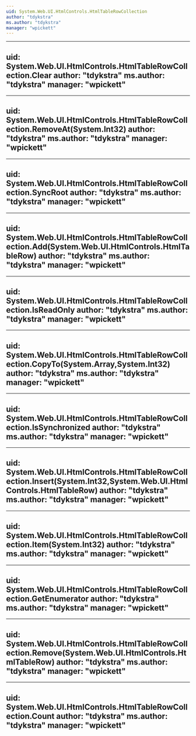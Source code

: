 ```yaml
---
uid: System.Web.UI.HtmlControls.HtmlTableRowCollection
author: "tdykstra"
ms.author: "tdykstra"
manager: "wpickett"
---
```


---
uid: System.Web.UI.HtmlControls.HtmlTableRowCollection.Clear
author: "tdykstra"
ms.author: "tdykstra"
manager: "wpickett"
---

---
uid: System.Web.UI.HtmlControls.HtmlTableRowCollection.RemoveAt(System.Int32)
author: "tdykstra"
ms.author: "tdykstra"
manager: "wpickett"
---

---
uid: System.Web.UI.HtmlControls.HtmlTableRowCollection.SyncRoot
author: "tdykstra"
ms.author: "tdykstra"
manager: "wpickett"
---

---
uid: System.Web.UI.HtmlControls.HtmlTableRowCollection.Add(System.Web.UI.HtmlControls.HtmlTableRow)
author: "tdykstra"
ms.author: "tdykstra"
manager: "wpickett"
---

---
uid: System.Web.UI.HtmlControls.HtmlTableRowCollection.IsReadOnly
author: "tdykstra"
ms.author: "tdykstra"
manager: "wpickett"
---

---
uid: System.Web.UI.HtmlControls.HtmlTableRowCollection.CopyTo(System.Array,System.Int32)
author: "tdykstra"
ms.author: "tdykstra"
manager: "wpickett"
---

---
uid: System.Web.UI.HtmlControls.HtmlTableRowCollection.IsSynchronized
author: "tdykstra"
ms.author: "tdykstra"
manager: "wpickett"
---

---
uid: System.Web.UI.HtmlControls.HtmlTableRowCollection.Insert(System.Int32,System.Web.UI.HtmlControls.HtmlTableRow)
author: "tdykstra"
ms.author: "tdykstra"
manager: "wpickett"
---

---
uid: System.Web.UI.HtmlControls.HtmlTableRowCollection.Item(System.Int32)
author: "tdykstra"
ms.author: "tdykstra"
manager: "wpickett"
---

---
uid: System.Web.UI.HtmlControls.HtmlTableRowCollection.GetEnumerator
author: "tdykstra"
ms.author: "tdykstra"
manager: "wpickett"
---

---
uid: System.Web.UI.HtmlControls.HtmlTableRowCollection.Remove(System.Web.UI.HtmlControls.HtmlTableRow)
author: "tdykstra"
ms.author: "tdykstra"
manager: "wpickett"
---

---
uid: System.Web.UI.HtmlControls.HtmlTableRowCollection.Count
author: "tdykstra"
ms.author: "tdykstra"
manager: "wpickett"
---
